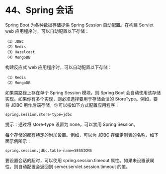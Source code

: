 # 44、Spring 会话

Spring Boot 为各种数据存储提供 Spring Session 自动配置。在构建 Servlet web 应用程序时，可以自动配置以下存储：

    （1）JDBC
    （2）Redis
    （3）Hazelcast
    （4）MongoDB

构建反应式 web 应用程序时，可以自动配置以下存储：

    （1）Redis
    （2）MongoDB

如果类路径上存在单个 Spring Session 模块，则 Spring Boot 会自动使用该存储实现。如果你有多个实现，则必须选择要用于存储会话的 StoreType。例如，要将 JDBC 用作后端存储，你可以按如下方式配置应用程序：

    spring.session.store-type=jdbc

提示：通过将 store-type 设置为 none，可以禁用 Spring Session。

每个存储的都有特定的附加设置。例如，可以为 JDBC 存储定制表的名称，如下面示例所示：

    spring.session.jdbc.table-name=SESSIONS

要设置会话的超时，可以使用 spring.session.timeout 属性。如果未设置该属性，则自动配置会返回到 server.servlet.session.timeout 的值。
